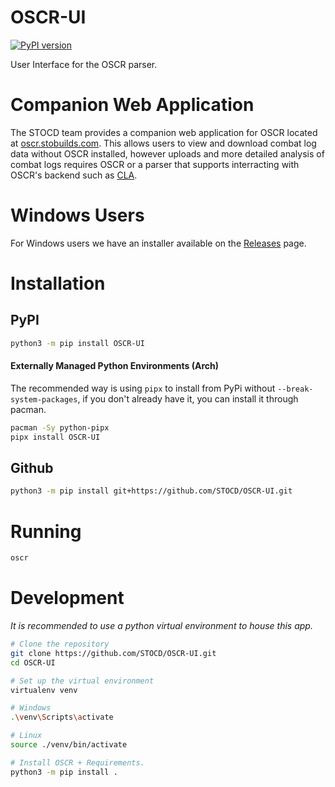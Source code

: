 # OSCR-UI

[![PyPI version](https://badge.fury.io/py/OSCR-UI.svg)](https://badge.fury.io/py/OSCR-UI)

User Interface for the OSCR parser. 

# Companion Web Application

The STOCD team provides a companion web application for OSCR located at [oscr.stobuilds.com](https://oscr.stobuilds.com).
This allows users to view and download combat log data without OSCR installed, however uploads
and more detailed analysis of combat logs requires OSCR or a parser that supports
interracting with OSCR's backend such as [CLA](https://github.com/AnotherNathan/STO_CombatLogAnalyzer).

# Windows Users

For Windows users we have an installer available on the [Releases](https://github.com/STOCD/OSCR-UI/releases) page.

# Installation

## PyPI

```bash
python3 -m pip install OSCR-UI
```

#### Externally Managed Python Environments (Arch)
The recommended way is using `pipx` to install from PyPi without `--break-system-packages`, if you don't already have it, you can install it through pacman.
```bash
pacman -Sy python-pipx
pipx install OSCR-UI
```

## Github

```bash
python3 -m pip install git+https://github.com/STOCD/OSCR-UI.git
```

# Running

```bash
oscr
```

# Development

*It is recommended to use a python virtual environment to house this app.*

```bash
# Clone the repository
git clone https://github.com/STOCD/OSCR-UI.git
cd OSCR-UI

# Set up the virtual environment
virtualenv venv

# Windows
.\venv\Scripts\activate

# Linux
source ./venv/bin/activate

# Install OSCR + Requirements.
python3 -m pip install .
```

